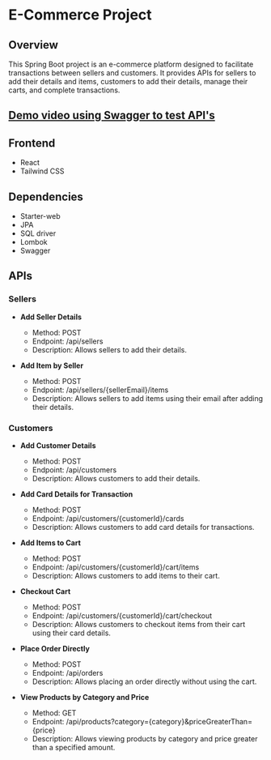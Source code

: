 # E-Commerce Project

## Overview
This Spring Boot project is an e-commerce platform designed to facilitate transactions between sellers and customers. It provides APIs for sellers to add their details and items, customers to add their details, manage their carts, and complete transactions. 

## [Demo video using Swagger to test API's](https://drive.google.com/file/d/1SUsNK2uO5-dTuuIseB16b9iJTI11ftzq/view?usp=drivesdk)

## Frontend
- React
- Tailwind CSS

## Dependencies
- Starter-web
- JPA
- SQL driver
- Lombok
- Swagger

## APIs

### Sellers
- **Add Seller Details**
  - Method: POST
  - Endpoint: /api/sellers
  - Description: Allows sellers to add their details.

- **Add Item by Seller**
  - Method: POST
  - Endpoint: /api/sellers/{sellerEmail}/items
  - Description: Allows sellers to add items using their email after adding their details.

### Customers
- **Add Customer Details**
  - Method: POST
  - Endpoint: /api/customers
  - Description: Allows customers to add their details.

- **Add Card Details for Transaction**
  - Method: POST
  - Endpoint: /api/customers/{customerId}/cards
  - Description: Allows customers to add card details for transactions.

- **Add Items to Cart**
  - Method: POST
  - Endpoint: /api/customers/{customerId}/cart/items
  - Description: Allows customers to add items to their cart.

- **Checkout Cart**
  - Method: POST
  - Endpoint: /api/customers/{customerId}/cart/checkout
  - Description: Allows customers to checkout items from their cart using their card details.

- **Place Order Directly**
  - Method: POST
  - Endpoint: /api/orders
  - Description: Allows placing an order directly without using the cart.

- **View Products by Category and Price**
  - Method: GET
  - Endpoint: /api/products?category={category}&priceGreaterThan={price}
  - Description: Allows viewing products by category and price greater than a specified amount.

